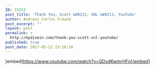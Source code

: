 ```yaml
---
ID: 15253
post_title: 'Thank You, Scott &#8211; SNL &#8211; YouTube'
author: Andreas Carlos Freund
post_excerpt: ""
layout: post
permalink: >
  http://mydivein.com/thank-you-scott-snl-youtube/
published: true
post_date: 2017-05-22 23:16:18
---
```

[embed]https://www.youtube.com/watch?v=QDydKwmrHFo[/embed]